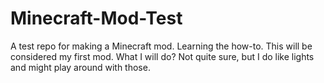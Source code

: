 # Minecraft-Mod-Test
A test repo for making a Minecraft mod. Learning the how-to.
This will be considered my first mod. What I will do? Not quite sure, but I do like lights and might play around with those.
